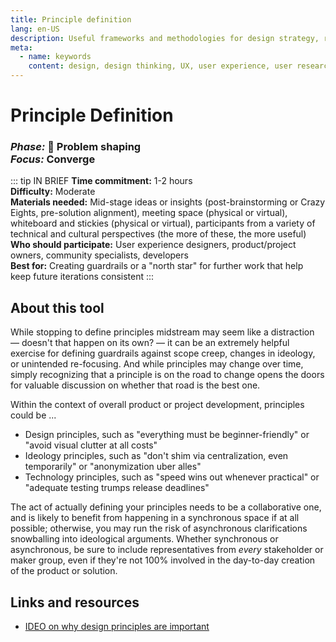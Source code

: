 ```yaml
---
title: Principle definition
lang: en-US
description: Useful frameworks and methodologies for design strategy, research and testing
meta:
  - name: keywords
    content: design, design thinking, UX, user experience, user research, user testing
---
```


# Principle Definition

### _Phase:_ 🎨 Problem shaping<br/> _Focus:_ Converge

::: tip IN BRIEF
**Time commitment:** 1-2 hours  
**Difficulty:** Moderate  
**Materials needed:** Mid-stage ideas or insights (post-brainstorming or Crazy Eights, pre-solution alignment), meeting space (physical or virtual), whiteboard and stickies (physical or virtual), participants from a variety of technical and cultural perspectives (the more of these, the more useful)  
**Who should participate:** User experience designers, product/project owners, community specialists, developers  
**Best for:** Creating guardrails or a "north star" for further work that help keep future iterations consistent
:::

## About this tool

While stopping to define principles midstream may seem like a distraction — doesn't that happen on its own? — it can be an extremely helpful exercise for defining guardrails against scope creep, changes in ideology, or unintended re-focusing. And while principles may change over time, simply recognizing that a principle is on the road to change opens the doors for valuable discussion on whether that road is the best one.

Within the context of overall product or project development, principles could be ...

* Design principles, such as "everything must be beginner-friendly" or "avoid visual clutter at all costs"
* Ideology principles, such as "don't shim via centralization, even temporarily" or "anonymization uber alles"
* Technology principles, such as "speed wins out whenever practical" or "adequate testing trumps release deadlines"

The act of actually defining your principles needs to be a collaborative one, and is likely to benefit from happening in a synchronous space if at all possible; otherwise, you may run the risk of asynchronous clarifications snowballing into ideological arguments. Whether synchronous or asynchronous, be sure to include representatives from _every_ stakeholder or maker group, even if they're not 100% involved in the day-to-day creation of the product or solution.

## Links and resources

* [IDEO on why design principles are important](http://www.designkit.org/methods/27)
